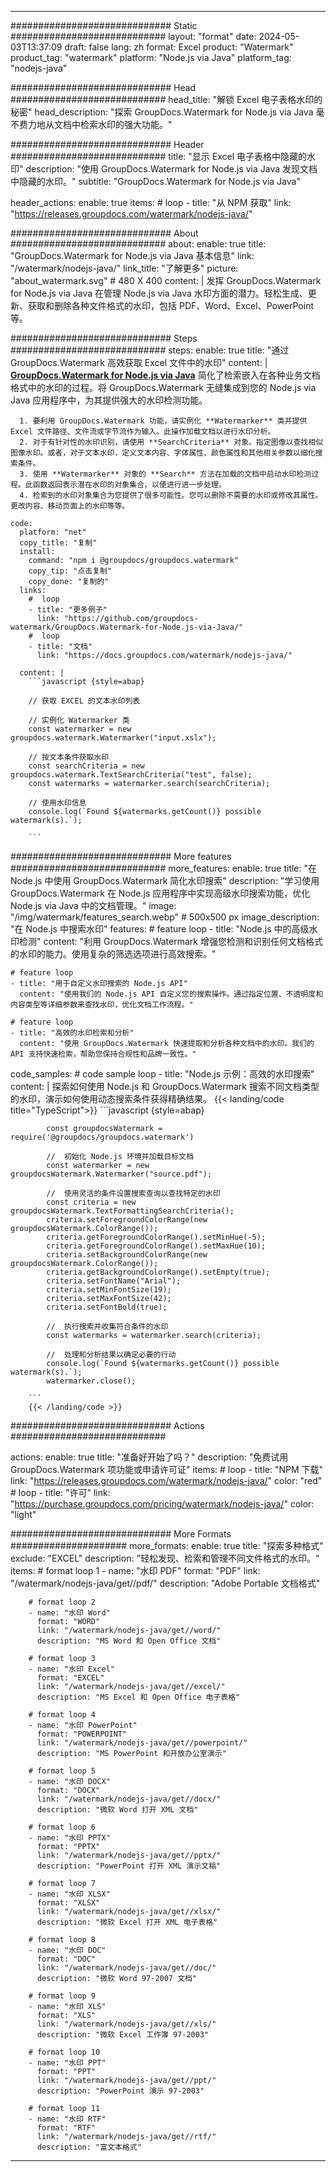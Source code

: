 
---
############################# Static ############################
layout: "format"
date:  2024-05-03T13:37:09
draft: false
lang: zh
format: Excel
product: "Watermark"
product_tag: "watermark"
platform: "Node.js via Java"
platform_tag: "nodejs-java"

############################# Head ############################
head_title: "解锁 Excel 电子表格水印的秘密"
head_description: "探索 GroupDocs.Watermark for Node.js via Java 毫不费力地从文档中检索水印的强大功能。"

############################# Header ############################
title: "显示 Excel 电子表格中隐藏的水印" 
description: "使用 GroupDocs.Watermark for Node.js via Java 发现文档中隐藏的水印。"
subtitle: "GroupDocs.Watermark for Node.js via Java" 

header_actions:
  enable: true
  items:
    #  loop
    - title: "从 NPM 获取"
      link: "https://releases.groupdocs.com/watermark/nodejs-java/"
      
############################# About ############################
about:
    enable: true
    title: "GroupDocs.Watermark for Node.js via Java 基本信息"
    link: "/watermark/nodejs-java/"
    link_title: "了解更多"
    picture: "about_watermark.svg" # 480 X 400
    content: |
       发挥 GroupDocs.Watermark for Node.js via Java 在管理 Node.js via Java 水印方面的潜力。轻松生成、更新、获取和删除各种文件格式的水印，包括 PDF、Word、Excel、PowerPoint 等。

############################# Steps ############################
steps:
    enable: true
    title: "通过 GroupDocs.Watermark 高效获取 Excel 文件中的水印"
    content: |
      **[GroupDocs.Watermark for Node.js via Java](https://products.groupdocs.com/watermark/nodejs-java/)** 简化了检索嵌入在各种业务文档格式中的水印的过程。将 GroupDocs.Watermark 无缝集成到您的 Node.js via Java 应用程序中，为其提供强大的水印检测功能。
      
      1. 要利用 GroupDocs.Watermark 功能，请实例化 **Watermarker** 类并提供 Excel 文件路径、文件流或字节流作为输入。此操作加载文档以进行水印分析。
      2. 对于有针对性的水印识别，请使用 **SearchCriteria** 对象。指定图像以查找相似图像水印。或者，对于文本水印，定义文本内容、字体属性、颜色属性和其他相关参数以细化搜索条件。
      3. 使用 **Watermarker** 对象的 **Search** 方法在加载的文档中启动水印检测过程。此函数返回表示潜在水印的对象集合，以便进行进一步处理。
      4. 检索到的水印对象集合为您提供了很多可能性。您可以删除不需要的水印或修改其属性。更改内容、移动页面上的水印等等。
   
    code:
      platform: "net"
      copy_title: "复制"
      install:
        command: "npm i @groupdocs/groupdocs.watermark"
        copy_tip: "点击复制"
        copy_done: "复制的"
      links:
        #  loop
        - title: "更多例子"
          link: "https://github.com/groupdocs-watermark/GroupDocs.Watermark-for-Node.js-via-Java/"
        #  loop
        - title: "文档"
          link: "https://docs.groupdocs.com/watermark/nodejs-java/"
          
      content: |
        ```javascript {style=abap}

        // 获取 EXCEL 的文本水印列表

        // 实例化 Watermarker 类
        const watermarker = new groupdocs.watermark.Watermarker("input.xslx");
        
        // 按文本条件获取水印
        const searchCriteria = new groupdocs.watermark.TextSearchCriteria("test", false);
        const watermarks = watermarker.search(searchCriteria);

        // 使用水印信息
        console.log(`Found ${watermarks.getCount()} possible watermark(s).`);
        
        ```            

############################# More features ############################
more_features:
  enable: true
  title: "在 Node.js 中使用 GroupDocs.Watermark 简化水印搜索"
  description: "学习使用 GroupDocs.Watermark 在 Node.js 应用程序中实现高级水印搜索功能，优化 Node.js via Java 中的文档管理。"
  image: "/img/watermark/features_search.webp" # 500x500 px
  image_description: "在 Node.js 中搜索水印"
  features:
    # feature loop
    - title: "Node.js 中的高级水印检测"
      content: "利用 GroupDocs.Watermark 增强您检测和识别任何文档格式的水印的能力。使用复杂的筛选选项进行高效搜索。"

    # feature loop
    - title: "用于自定义水印搜索的 Node.js API"
      content: "使用我们的 Node.js API 自定义您的搜索操作。通过指定位置、不透明度和内容类型等详细参数来查找水印，优化文档工作流程。"

    # feature loop
    - title: "高效的水印检索和分析"
      content: "使用 GroupDocs.Watermark 快速提取和分析各种文档中的水印。我们的 API 支持快速检索，帮助您保持合规性和品牌一致性。"
      
  code_samples:
    # code sample loop
    - title: "Node.js 示例：高效的水印搜索"
      content: |
        探索如何使用 Node.js 和 GroupDocs.Watermark 搜索不同文档类型的水印，演示如何使用动态搜索条件获得精确结果。
        {{< landing/code title="TypeScript">}}
        ```javascript {style=abap}
        
            const groupdocsWatermark = require('@groupdocs/groupdocs.watermark')

            //  初始化 Node.js 环境并加载目标文档
            const watermarker = new groupdocsWatermark.Watermarker("source.pdf");

            //  使用灵活的条件设置搜索查询以查找特定的水印
            const criteria = new groupdocsWatermark.TextFormattingSearchCriteria();
            criteria.setForegroundColorRange(new groupdocsWatermark.ColorRange());
            criteria.getForegroundColorRange().setMinHue(-5);
            criteria.getForegroundColorRange().setMaxHue(10);
            criteria.setBackgroundColorRange(new groupdocsWatermark.ColorRange());
            criteria.getBackgroundColorRange().setEmpty(true);
            criteria.setFontName("Arial");
            criteria.setMinFontSize(19);
            criteria.setMaxFontSize(42);
            criteria.setFontBold(true);
  
            //  执行搜索并收集符合条件的水印
            const watermarks = watermarker.search(criteria);

            //  处理和分析结果以确定必要的行动
            console.log(`Found ${watermarks.getCount()} possible watermark(s).`);
            watermarker.close();

        ```
        {{< /landing/code >}}


############################# Actions ############################

actions:
  enable: true
  title: "准备好开始了吗？"
  description: "免费试用 GroupDocs.Watermark 项功能或申请许可证"
  items:
    #  loop
    - title: "NPM 下载"
      link: "https://releases.groupdocs.com/watermark/nodejs-java/"
      color: "red"
        #  loop
    - title: "许可"
      link: "https://purchase.groupdocs.com/pricing/watermark/nodejs-java/"
      color: "light"


############################# More Formats #####################
more_formats:
    enable: true
    title: "探索多种格式"
    exclude: "EXCEL"
    description: "轻松发现、检索和管理不同文件格式的水印。"
    items: 
        # format loop 1
        - name: "水印 PDF"
          format: "PDF"
          link: "/watermark/nodejs-java/get//pdf/"
          description: "Adobe Portable 文档格式"

        # format loop 2
        - name: "水印 Word"
          format: "WORD"
          link: "/watermark/nodejs-java/get//word/"
          description: "MS Word 和 Open Office 文档"
          
        # format loop 3
        - name: "水印 Excel"
          format: "EXCEL"
          link: "/watermark/nodejs-java/get//excel/"
          description: "MS Excel 和 Open Office 电子表格"

        # format loop 4
        - name: "水印 PowerPoint"
          format: "POWERPOINT"
          link: "/watermark/nodejs-java/get//powerpoint/"
          description: "MS PowerPoint 和开放办公室演示"

        # format loop 5
        - name: "水印 DOCX"
          format: "DOCX"
          link: "/watermark/nodejs-java/get//docx/"
          description: "微软 Word 打开 XML 文档"
          
        # format loop 6
        - name: "水印 PPTX"
          format: "PPTX"
          link: "/watermark/nodejs-java/get//pptx/"
          description: "PowerPoint 打开 XML 演示文稿"
          
        # format loop 7
        - name: "水印 XLSX"
          format: "XLSX"
          link: "/watermark/nodejs-java/get//xlsx/"
          description: "微软 Excel 打开 XML 电子表格"

        # format loop 8
        - name: "水印 DOC"
          format: "DOC"
          link: "/watermark/nodejs-java/get//doc/"
          description: "微软 Word 97-2007 文档"

        # format loop 9
        - name: "水印 XLS"
          format: "XLS"
          link: "/watermark/nodejs-java/get//xls/"
          description: "微软 Excel 工作簿 97-2003"

        # format loop 10
        - name: "水印 PPT"
          format: "PPT"
          link: "/watermark/nodejs-java/get//ppt/"
          description: "PowerPoint 演示 97-2003"

        # format loop 11
        - name: "水印 RTF"
          format: "RTF"
          link: "/watermark/nodejs-java/get//rtf/"
          description: "富文本格式"

---